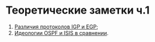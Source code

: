# Теоретические заметки ч.1

1. [Различия протоколов IGP и EGP](igp_egp.md);
2. [Идеологии OSPF и ISIS в сравнении](ospf_vs_isis_ideology.md).
